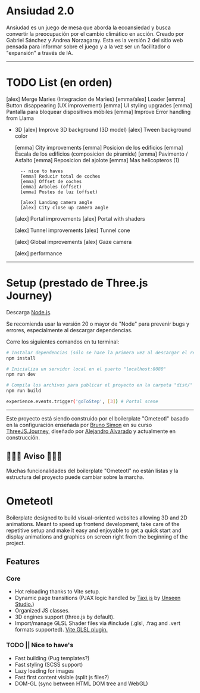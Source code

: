 # Ansiudad 2.0
Ansiudad es un juego de mesa que aborda la ecoansiedad y busca convertir la preocupación por el cambio climático en acción. Creado por Gabriel Sánchez y Andrea Norzagaray. Esta es la versión 2 del sitio web pensada para informar sobre el juego y a la vez ser un facilitador o "expansión" a través de IA.


***
# TODO List (en orden)
[alex] Merge Maries (Integracion de Maries)
[emma/alex] Loader
[emma] Button disappearing (UX improvement)
[emma] UI styling upgrades
[emma] Pantalla para bloquear dispositivos móbiles
[emma] Improve Error handling from Llama

- 3D
    [alex] Improve 3D background (3D model)
    [alex] Tween background color

    [emma] City improvements
        [emma] Posicion de los edificios
        [emma] Escala de los edificios (composicion de piramide)
        [emma] Pavimento / Asfalto
        [emma] Reposicion del ajolote
        [emma] Mas helicopteros (1)

        -- nice to haves
        [emma] Reducir total de coches
        [emma] Offset de coches
        [emma] Arboles (offset)
        [emma] Postes de luz (offset)

        [alex] Landing camera angle
        [alex] City close up camera angle

    [alex] Portal improvements
        [alex] Portal with shaders

    [alex] Tunnel improvements
        [alex] Tunnel cone


    [alex] Global improvements
        [alex] Gaze camera

    [alex] performance

***

# Setup (prestado de Three.js Journey)
Descarga [Node.js](https://nodejs.org/en/download/).

Se recomienda usar la versión 20 o mayor de "Node" para prevenir bugs y errores, especialmente al descargar dependencias.

Corre los siguientes comandos en tu terminal:

``` bash
# Instalar dependencias (sólo se hace la primera vez al descargar el repositorio)
npm install

# Inicializa un servidor local en el puerto "localhost:8080"
npm run dev

# Compila los archivos para publicar el proyecto en la carpeta "dist/"
npm run build

experience.events.trigger('goToStep', [3]) # Portal scene
```


***


Este proyecto está siendo construido por el boilerplate "Ometeotl" basado en la configuración enseñada por [Bruno Simon](https://bruno-simon.com/) en su curso [ThreeJS.Journey](https://threejs-journey.com/), diseñado por [Alejandro Alvarado](https://andrew.studio/) y actualmente en construcción.

## 🚧🚧🚧 Aviso 🚧🚧🚧
Muchas funcionalidades del boilerplate "Ometeotl" no están listas y la estructura del proyecto puede cambiar sobre la marcha.


# Ometeotl
Boilerplate designed to build visual-oriented websites allowing 3D and 2D animations. Meant to speed up frontend development, take care of the repetitive setup and make it easy and enjoyable to get a quick start and display animations and graphics on screen right from the beginning of the project.

## Features
### Core
* Hot reloading thanks to Vite setup.
* Dynamic page transitions (PJAX logic handled by [Taxi.js](https://taxi.js.org/) by [Unseen Studio.](https://unseen.co/))
* Organized JS classes.
* 3D engines support (three.js by default).
* Import/manage GLSL Shader files via #include (.glsl, .frag and .vert formats supported). [Vite GLSL plugin.](https://www.npmjs.com/package/vite-plugin-glsl)


### TODO || Nice to have's
* Fast building (Pug templates?)
* Fast styling (SCSS support)
* Lazy loading for images
* Fast first content visible (split js files?)
* DOM-GL (sync between HTML DOM tree and WebGL)
